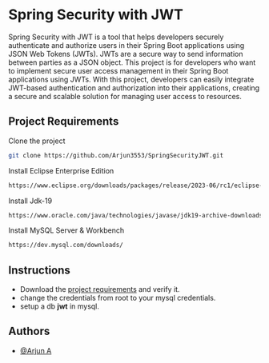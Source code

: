 
# Spring Security with JWT

Spring Security with JWT is a tool that helps developers securely authenticate and authorize users in their Spring Boot applications using JSON Web Tokens (JWTs). JWTs are a secure way to send information between parties as a JSON object. This project is for developers who want to implement secure user access management in their Spring Boot applications using JWTs. With this project, developers can easily integrate JWT-based authentication and authorization into their applications, creating a secure and scalable solution for managing user access to resources.
## Project Requirements

Clone the project 

```bash
git clone https://github.com/Arjun3553/SpringSecurityJWT.git
```
Install Eclipse Enterprise Edition 

```bash
https://www.eclipse.org/downloads/packages/release/2023-06/rc1/eclipse-ide-enterprise-java-and-web-developers
```    
Install Jdk-19 

```bash
https://www.oracle.com/java/technologies/javase/jdk19-archive-downloads.html
```  
Install MySQL Server & Workbench

```bash
https://dev.mysql.com/downloads/
```  
## Instructions

- Download the [project requirements](https://github.com/Arjun3553/SpringSecurityJWT/blob/master/README.md#project-requirements) and verify it.
- change the credentials from root to your mysql credentials.
- setup a db **jwt** in mysql.

## Authors

- [@Arjun A](https://github.com/Arjun3553)


